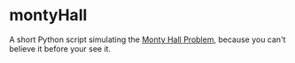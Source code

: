 # montyHall

A short Python script simulating the [Monty Hall Problem](http://en.wikipedia.org/wiki/Monty_Hall_problem/ "Monty Hall Problem"), because you can't believe it before your see it.



